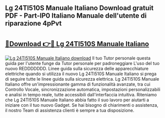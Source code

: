 ## Lg 24Tl510S Manuale Italiano Download gratuit PDF - Part-lP0 Italiano Manuale dell'utente di riparazione 4pPvt

# <h2><a href="http://dfehg9.blite.top/?on=Lg+24Tl510S+Manuale+Italiano">🔗Download 👉🔴 Lg 24Tl510S Manuale Italiano</a></h2>

[![Lg 24Tl510S Manuale Italiano download](https://i.imgur.com/lujVjoI.png)](http://dfehg9.blite.top/?on=Lg+24Tl510S+Manuale+Italiano)
Il tuo Tutor personale questa guida per l'utente funge da Tutor personale per padroneggiare L'uso del tuo nuovo REDDDDDDD. Linee guida sulla sicurezza delle apparecchiature elettriche quando si utilizza il nuovo Lg 24Tl510S Manuale Italiano si prega di seguire tutte le linee guida sulla sicurezza elettrica. Lg 24Tl510S Manuale Italiano offre un'impressionante gamma di funzionalità avanzate, tra cui Controllo Vocale, sincronizzazione automatica, impostazioni personalizzabili e analisi in tempo reale, tutte accessibili dall'interfaccia intuitiva. Riteniamo che Lg 24Tl510S Manuale Italiano abbia fatto il suo lavoro per aiutarti a iniziare con il tuo nuovo Gadget. Se hai bisogno di chiarimenti o assistenza, il nostro Team di assistenza clienti è sempre a tua disposizione.
